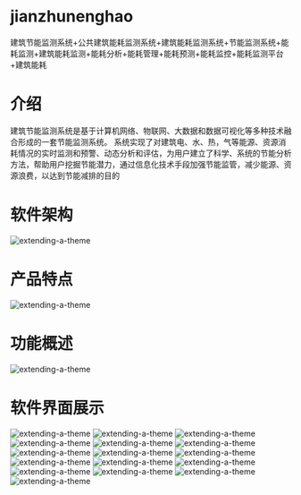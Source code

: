 # jianzhunenghao
建筑节能监测系统+公共建筑能耗监测系统+建筑能耗监测系统+节能监测系统+能耗监测+建筑能耗监测+能耗分析+能耗管理+能耗预测+能耗监控+能耗监测平台+建筑能耗
# 介绍
 建筑节能监测系统是基于计算机网络、物联网、大数据和数据可视化等多种技术融合形成的一套节能监测系统。
 系统实现了对建筑电、水、热，气等能源、资源消耗情况的实时监测和预警、动态分析和评估，为用户建立了科学、系统的节能分析方法，帮助用户挖掘节能潜力，通过信息化技术手段加强节能监管，减少能源、资源浪费，以达到节能减排的目的

# 软件架构

![extending-a-theme](/001.png)

# 产品特点

![extending-a-theme](/002.png)

# 功能概述

![extending-a-theme](/003.png)

# 软件界面展示
![extending-a-theme](/01.png)
![extending-a-theme](/02.png)
![extending-a-theme](/03.png)
![extending-a-theme](/04.png)
![extending-a-theme](/05.png)
![extending-a-theme](/06.png)
![extending-a-theme](/07.png)
![extending-a-theme](/08.png)
![extending-a-theme](/09.png)
![extending-a-theme](/10.png)
![extending-a-theme](/11.png)
![extending-a-theme](/12.png)
![extending-a-theme](/13.png)
![extending-a-theme](/14.png)
![extending-a-theme](/15.png)
![extending-a-theme](/微信图片_20240709101914.jpg)



